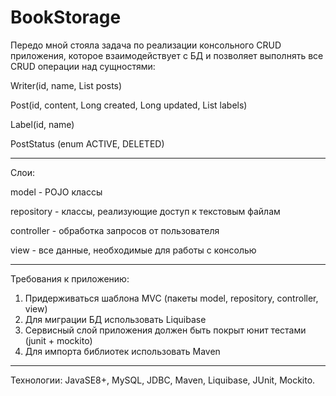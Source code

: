 # BookStorage

Передо мной стояла задача по реализации консольного CRUD приложения, которое взаимодействует с БД и позволяет выполнять все CRUD операции над сущностями:
<p>Writer(id, name, List<Post> posts)</p>
<p>Post(id, content, Long created, Long updated, List<Label> labels)</p>
<p>Label(id, name)</p>
<p>PostStatus (enum ACTIVE, DELETED)</p>
<hr>

Слои:
<p>model - POJO классы</p>
<p>repository - классы, реализующие доступ к текстовым файлам</p>
<p>controller - обработка запросов от пользователя</p>
<p>view - все данные, необходимые для работы с консолью</p>

<hr>
Требования к приложению:
<ol>
  <li>Придерживаться шаблона MVC (пакеты model, repository, controller, view)</li>
  <li>Для миграции БД использовать Liquibase</li>
  <li>Сервисный слой приложения должен быть покрыт юнит тестами (junit + mockito)</li>
  <li>Для импорта библиотек использовать Maven</li>
</ol>

<hr>

Технологии: JavaSE8+, MySQL, JDBC, Maven, Liquibase, JUnit, Mockito.
